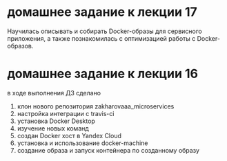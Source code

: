 # домашнее задание к лекции 17
Научилась описывать и собирать Docker-образы для сервисного приложения, а также познакомилась с оптимизацией работы с Docker-образов.
# домашнее задание к лекции 16
в ходе выполнения ДЗ сделано
1. клон нового репозитория zakharovaaa_microservices
2. настройка интеграции с travis-ci
3. установка Docker Desktop
4. изучение новых команд
5. создан Docker хост в Yandex Cloud
6. установка и использование docker-machine
7. создание образа и запуск контейнера по созданному образу
